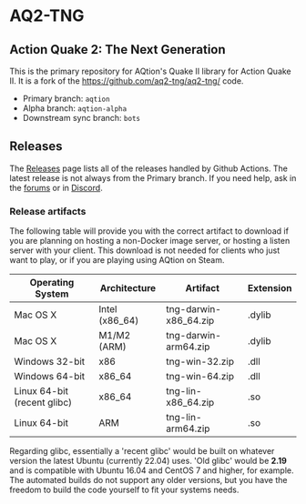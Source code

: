 # AQ2-TNG

## Action Quake 2: The Next Generation

This is the primary repository for AQtion's Quake II library for Action Quake II.  It is a fork of the https://github.com/aq2-tng/aq2-tng/ code.

* Primary branch:  `aqtion`
* Alpha branch:  `aqtion-alpha`
* Downstream sync branch:  `bots`

## Releases

The [Releases](https://github.com/actionquake/aq2-tng/releases) page lists all of the releases handled by Github Actions.  The latest release is not always from the Primary branch.  If you need help, ask in the [forums](https://forums.aq2world.com) or in [Discord](https://discord.aq2world.com).

### Release artifacts
The following table will provide you with the correct artifact to download if you are planning on hosting a non-Docker image server, or hosting a listen server with your client.  This download is not needed for clients who just want to play, or if you are playing using AQtion on Steam.

| Operating System | Architecture | Artifact | Extension |
| ---- | ---- | ---- | ---- |
| Mac OS X | Intel (x86_64) | tng-darwin-x86_64.zip | .dylib
| Mac OS X | M1/M2 (ARM) | tng-darwin-arm64.zip | .dylib
| Windows 32-bit | x86 | tng-win-32.zip | .dll
| Windows 64-bit | x86_64 |  tng-win-64.zip | .dll
| Linux 64-bit (recent glibc) | x86_64 | tng-lin-x86_64.zip  | .so
| Linux 64-bit | ARM | tng-lin-arm64.zip  | .so

Regarding glibc, essentially a 'recent glibc' would be built on whatever version the latest Ubuntu (currently 22.04) uses.  'Old glibc' would be **2.19** and is compatible with Ubuntu 16.04 and CentOS 7 and higher, for example.  The automated builds do not support any older versions, but you have the freedom to build the code yourself to fit your systems needs.